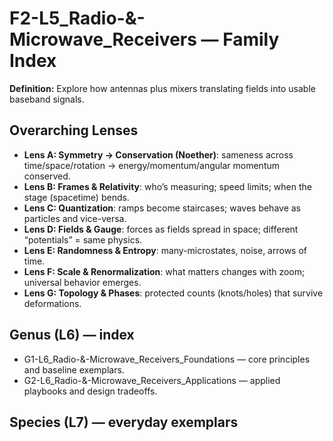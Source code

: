 # F2-L5_Radio-&-Microwave_Receivers — Family Index
**Definition:** Explore how antennas plus mixers translating fields into usable baseband signals.

## Overarching Lenses

- **Lens A: Symmetry -> Conservation (Noether)**: sameness across time/space/rotation → energy/momentum/angular momentum conserved.
- **Lens B: Frames & Relativity**: who’s measuring; speed limits; when the stage (spacetime) bends.
- **Lens C: Quantization**: ramps become staircases; waves behave as particles and vice-versa.
- **Lens D: Fields & Gauge**: forces as fields spread in space; different “potentials” = same physics.
- **Lens E: Randomness & Entropy**: many-microstates, noise, arrows of time.
- **Lens F: Scale & Renormalization**: what matters changes with zoom; universal behavior emerges.
- **Lens G: Topology & Phases**: protected counts (knots/holes) that survive deformations.

## Genus (L6) — index
- G1-L6_Radio-&-Microwave_Receivers_Foundations — core principles and baseline exemplars.
- G2-L6_Radio-&-Microwave_Receivers_Applications — applied playbooks and design tradeoffs.

## Species (L7) — everyday exemplars
